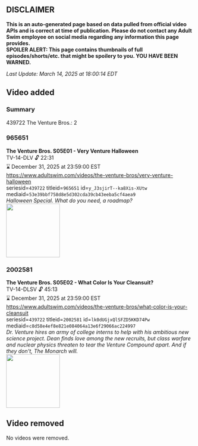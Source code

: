 ## DISCLAIMER
**This is an auto-generated page based on data pulled from official video APIs and is correct at time of publication. Please do not contact any Adult Swim employee on social media regarding any information this page provides.**  
**SPOILER ALERT: This page contains thumbnails of full episodes/shorts/etc. that might be spoilery to you. YOU HAVE BEEN WARNED.**  

_Last Update: March 14, 2025 at 18:00:14 EDT_
## Video added
### Summary
439722 The Venture Bros.: 2  
### 965651
**The Venture Bros. S05E01 - Very Venture Halloween**  
TV-14-DLV 🔓 22:31  
⌛ December 31, 2025 at 23:59:00 EST  
https://www.adultswim.com/videos/the-venture-bros/very-venture-halloween  
seriesid=`439722` titleid=`965651` id=`y_J3sjirT--ka8Xis-XUtw` mediaid=`53e39bbf758d8e5d302cda39cb43eeba5cf4aea9`  
_Halloween Special. What do you need, a roadmap?_  
<a href="https://media.cdn.adultswim.com/uploads/20210106/thumbnails/2_2116141358-venture_504_dup_20121025.jpg"><img src="https://media.cdn.adultswim.com/uploads/20210106/thumbnails/2_2116141358-venture_504_dup_20121025.jpg" height="144px" /></a>
### 2002581
**The Venture Bros. S05E02 - What Color Is Your Cleansuit?**  
TV-14-DLSV 🔓 45:13  
⌛ December 31, 2025 at 23:59:00 EST  
https://www.adultswim.com/videos/the-venture-bros/what-color-is-your-cleansuit  
seriesid=`439722` titleid=`2002581` id=`lk0dUGjxQlSFZD5KKD74Pw` mediaid=`c8d58e4ef8e821e084064a13e6f29066ac224997`  
_Dr. Venture hires an army of college interns to help with his ambitious new science project. Dean finds love among the new recruits, but class warfare and nuclear physics threaten to tear the Venture Compound apart. And if they don't, The Monarch will._  
<a href="https://media.cdn.adultswim.com/uploads/20210106/thumbnails/2_21161413254-venture_509-510_dup-20130508.jpg"><img src="https://media.cdn.adultswim.com/uploads/20210106/thumbnails/2_21161413254-venture_509-510_dup-20130508.jpg" height="144px" /></a>
## Video removed
No videos were removed.  
